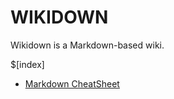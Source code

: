# WIKIDOWN

Wikidown is a Markdown-based wiki.

$[index]
- [Markdown CheatSheet](https://www.markdownguide.org/cheat-sheet/)



